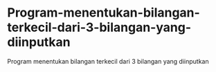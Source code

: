 # Program-menentukan-bilangan-terkecil-dari-3-bilangan-yang-diinputkan
Program menentukan bilangan terkecil dari 3 bilangan yang diinputkan
